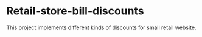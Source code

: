 # Retail-store-bill-discounts
This project implements different kinds of discounts for small retail website.
